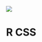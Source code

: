 <img src="https://github.com/franssa01/Courses/blob/main/Rocketseat/Guias%20estelares/04%20-%20Guia%20estelar%20CSS/%26%20-%20Image/RocketSeatCSS.jpeg">

# R CSS
